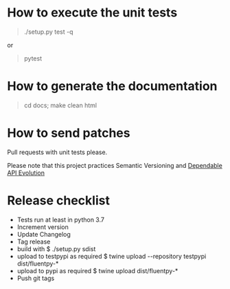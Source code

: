 # How to execute the unit tests

> ./setup.py test -q

or

> pytest

# How to generate the documentation

> cd docs; make clean html

# How to send patches

Pull requests with unit tests please.

Please note that this project practices Semantic Versioning and [Dependable API Evolution](https://github.com/dwt/Dependable_API_Evolution)

# Release checklist
- Tests run at least in python 3.7
- Increment version
- Update Changelog
- Tag release
- build with $ ./setup.py sdist
- upload to testpypi as required $ twine upload --repository testpypi dist/fluentpy-*
- upload to pypi as required $ twine upload dist/fluentpy-*
- Push git tags

